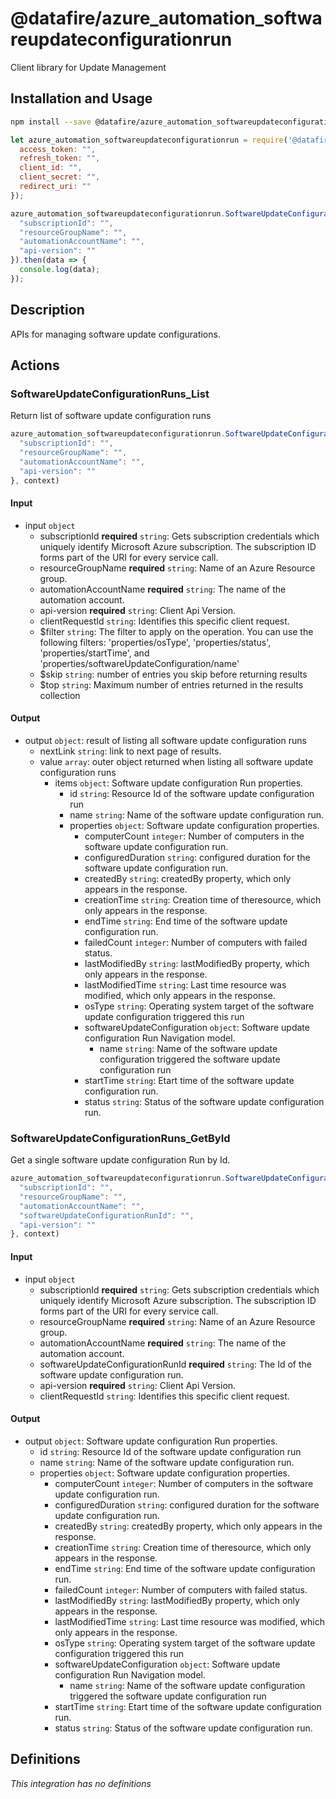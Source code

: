 # @datafire/azure_automation_softwareupdateconfigurationrun

Client library for Update Management

## Installation and Usage
```bash
npm install --save @datafire/azure_automation_softwareupdateconfigurationrun
```
```js
let azure_automation_softwareupdateconfigurationrun = require('@datafire/azure_automation_softwareupdateconfigurationrun').create({
  access_token: "",
  refresh_token: "",
  client_id: "",
  client_secret: "",
  redirect_uri: ""
});

azure_automation_softwareupdateconfigurationrun.SoftwareUpdateConfigurationRuns_List({
  "subscriptionId": "",
  "resourceGroupName": "",
  "automationAccountName": "",
  "api-version": ""
}).then(data => {
  console.log(data);
});
```

## Description

APIs for managing software update configurations.

## Actions

### SoftwareUpdateConfigurationRuns_List
Return list of software update configuration runs


```js
azure_automation_softwareupdateconfigurationrun.SoftwareUpdateConfigurationRuns_List({
  "subscriptionId": "",
  "resourceGroupName": "",
  "automationAccountName": "",
  "api-version": ""
}, context)
```

#### Input
* input `object`
  * subscriptionId **required** `string`: Gets subscription credentials which uniquely identify Microsoft Azure subscription. The subscription ID forms part of the URI for every service call.
  * resourceGroupName **required** `string`: Name of an Azure Resource group.
  * automationAccountName **required** `string`: The name of the automation account.
  * api-version **required** `string`: Client Api Version.
  * clientRequestId `string`: Identifies this specific client request.
  * $filter `string`: The filter to apply on the operation. You can use the following filters: 'properties/osType', 'properties/status', 'properties/startTime', and 'properties/softwareUpdateConfiguration/name'
  * $skip `string`: number of entries you skip before returning results
  * $top `string`: Maximum number of entries returned in the results collection

#### Output
* output `object`: result of listing all software update configuration runs
  * nextLink `string`: link to next page of results.
  * value `array`: outer object returned when listing all software update configuration runs
    * items `object`: Software update configuration Run properties.
      * id `string`: Resource Id of the software update configuration run
      * name `string`: Name of the software update configuration run.
      * properties `object`: Software update configuration properties.
        * computerCount `integer`: Number of computers in the software update configuration run.
        * configuredDuration `string`: configured duration for the software update configuration run.
        * createdBy `string`: createdBy property, which only appears in the response.
        * creationTime `string`: Creation time of theresource, which only appears in the response.
        * endTime `string`: End time of the software update configuration run.
        * failedCount `integer`: Number of computers with failed status.
        * lastModifiedBy `string`: lastModifiedBy property, which only appears in the response.
        * lastModifiedTime `string`: Last time resource was modified, which only appears in the response.
        * osType `string`: Operating system target of the software update configuration triggered this run
        * softwareUpdateConfiguration `object`: Software update configuration Run Navigation model.
          * name `string`: Name of the software update configuration triggered the software update configuration run
        * startTime `string`: Etart time of the software update configuration run.
        * status `string`: Status of the software update configuration run.

### SoftwareUpdateConfigurationRuns_GetById
Get a single software update configuration Run by Id.


```js
azure_automation_softwareupdateconfigurationrun.SoftwareUpdateConfigurationRuns_GetById({
  "subscriptionId": "",
  "resourceGroupName": "",
  "automationAccountName": "",
  "softwareUpdateConfigurationRunId": "",
  "api-version": ""
}, context)
```

#### Input
* input `object`
  * subscriptionId **required** `string`: Gets subscription credentials which uniquely identify Microsoft Azure subscription. The subscription ID forms part of the URI for every service call.
  * resourceGroupName **required** `string`: Name of an Azure Resource group.
  * automationAccountName **required** `string`: The name of the automation account.
  * softwareUpdateConfigurationRunId **required** `string`: The Id of the software update configuration run.
  * api-version **required** `string`: Client Api Version.
  * clientRequestId `string`: Identifies this specific client request.

#### Output
* output `object`: Software update configuration Run properties.
  * id `string`: Resource Id of the software update configuration run
  * name `string`: Name of the software update configuration run.
  * properties `object`: Software update configuration properties.
    * computerCount `integer`: Number of computers in the software update configuration run.
    * configuredDuration `string`: configured duration for the software update configuration run.
    * createdBy `string`: createdBy property, which only appears in the response.
    * creationTime `string`: Creation time of theresource, which only appears in the response.
    * endTime `string`: End time of the software update configuration run.
    * failedCount `integer`: Number of computers with failed status.
    * lastModifiedBy `string`: lastModifiedBy property, which only appears in the response.
    * lastModifiedTime `string`: Last time resource was modified, which only appears in the response.
    * osType `string`: Operating system target of the software update configuration triggered this run
    * softwareUpdateConfiguration `object`: Software update configuration Run Navigation model.
      * name `string`: Name of the software update configuration triggered the software update configuration run
    * startTime `string`: Etart time of the software update configuration run.
    * status `string`: Status of the software update configuration run.



## Definitions

*This integration has no definitions*
